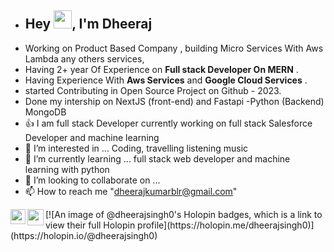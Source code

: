 <!-- - 👋 Hi, I’m @Dheerajsingh0 -->
- ## Hey <img src="https://github.com/TheDudeThatCode/TheDudeThatCode/blob/master/Assets/Hi.gif" width="29px">, I'm Dheeraj 
-   Working on Product Based Company , building Micro Services With Aws Lambda any others services,
-    Having 2+ year Of Experience  on **Full stack Developer  On MERN** .
-    Having Experience With **Aws Services** and **Google Cloud Services** .
-    started Contributing in Open Source Project on Github - 2023.
-    Done my intership on NextJS (front-end) and Fastapi -Python (Backend) MongoDB
- 👍 I am full stack Developer currently working on full stack Salesforce Developer and machine learning
- 👀 I’m interested in ... Coding, travelling listening music
- 🌱 I’m currently learning ... full stack web developer and machine learning with python
- 💞️ I’m looking to collaborate on ...
- 📫 How to reach me "dheerajkumarblr@gmail.com"


 

<a href="https://www.linkedin.com/in/sdedj/">
  <img align="left" width="24px" src="https://cdn.jsdelivr.net/npm/simple-icons@v3/icons/linkedin.svg"  />
</a>
<!-- <a href="https://twitter.com/">
  <img align="left" width="26px" src="https://cdn.jsdelivr.net/npm/simple-icons@v3/icons/twitter.svg" />
</a> -->
<a href="mailto:dheerajkumarblr@gmail.com">
  <img align="left" width="26px" src="https://cdn.jsdelivr.net/npm/simple-icons@v3/icons/gmail.svg" />
</a>
[![An image of @dheerajsingh0's Holopin badges, which is a link to view their full Holopin profile](https://holopin.me/dheerajsingh0)](https://holopin.io/@dheerajsingh0)

<br />

